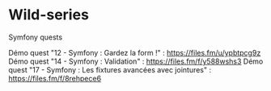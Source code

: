 # Wild-series
Symfony quests

Démo quest "12 - Symfony : Gardez la form !" : https://files.fm/u/ypbtpcg9z
Démo quest "14 - Symfony : Validation" : https://files.fm/f/y588wshs3
Démo quest "17 - Symfony : Les fixtures avancées avec jointures" : https://files.fm/f/8rehpece6